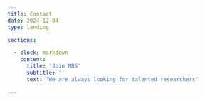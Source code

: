 ```yaml
---
title: Contact
date: 2024-12-04
type: landing

sections:

  - block: markdown
    content:
      title: 'Join MBS'
      subtitle: ''
      text: 'We are always looking for talented researchers'
    
---
```

